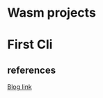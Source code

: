 # Wasm projects

# First Cli

## references
[Blog link](https://blog.ediri.io/lets-build-a-cli-in-rust)

